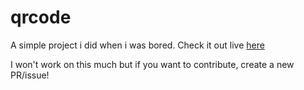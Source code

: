 # qrcode
A simple project i did when i was bored.
Check it out live [here](https://qr.itsokk.me)

I won't work on this much but if you want to contribute, create a new PR/issue!
